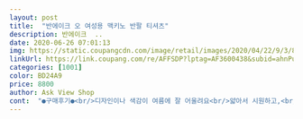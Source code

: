 ```yaml
---
layout: post 
title:  "반에이크 오 여성용 맥키노 반팔 티셔츠" 
description: 반에이크  ..
date: 2020-06-26 07:01:13 
img: https://static.coupangcdn.com/image/retail/images/2020/04/22/9/3/86affadb-f939-4c8f-af6b-89e4c5954038.jpg 
linkUrl: https://link.coupang.com/re/AFFSDP?lptag=AF3600438&subid=ahnPublicAsk&pageKey=1498820029&itemId=2573808607&vendorItemId=70566154212&traceid=V0-113-6317b572b4c4ef8c 
categories: [1001] 
color: BD24A9 
price: 8800 
author: Ask View Shop 
cont:  "●구매후기●<br/>디자인이나 색감이 여름에 잘 어울려요<br/>얇아서 시원하고,<br/>원하던 박시한 스타일에 얇은면이라 만족합니다... <br/> 속옷도 튀는거아님 비칠염려없구요 절입을게요<br/>전체 기장은 적당하게 길어서 치마나 바지에 넣어입을 수 있고<br/>좋아요<br/>팔 길이도 팔뚝을 덮어줄 수 있게 길어서  통통한 팔뚝을 가려줘서 좋아요<br/>품은 너무 꽉 끼지도 너무 넉넉하지도 않아 날씬해보여요<br/>" 
---
```

